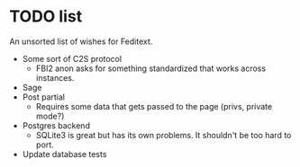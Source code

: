 # TODO list

An unsorted list of wishes for Feditext.

- Some sort of C2S protocol
  - FBI2 anon asks for something standardized that works across instances.
- Sage
- Post partial
  - Requires some data that gets passed to the page (privs, private mode?)
- Postgres backend
  - SQLite3 is great but has its own problems. It shouldn't be too hard to port.
- Update database tests
